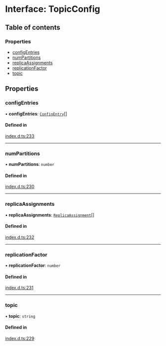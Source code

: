 # Interface: TopicConfig

## Table of contents

### Properties

- [configEntries](TopicConfig.md#configentries)
- [numPartitions](TopicConfig.md#numpartitions)
- [replicaAssignments](TopicConfig.md#replicaassignments)
- [replicationFactor](TopicConfig.md#replicationfactor)
- [topic](TopicConfig.md#topic)

## Properties

### configEntries

• **configEntries**: [`ConfigEntry`](ConfigEntry.md)[]

#### Defined in

[index.d.ts:233](https://github.com/mostafa/xk6-kafka/blob/main/api-docs/index.d.ts#L233)

---

### numPartitions

• **numPartitions**: `number`

#### Defined in

[index.d.ts:230](https://github.com/mostafa/xk6-kafka/blob/main/api-docs/index.d.ts#L230)

---

### replicaAssignments

• **replicaAssignments**: [`ReplicaAssignment`](ReplicaAssignment.md)[]

#### Defined in

[index.d.ts:232](https://github.com/mostafa/xk6-kafka/blob/main/api-docs/index.d.ts#L232)

---

### replicationFactor

• **replicationFactor**: `number`

#### Defined in

[index.d.ts:231](https://github.com/mostafa/xk6-kafka/blob/main/api-docs/index.d.ts#L231)

---

### topic

• **topic**: `string`

#### Defined in

[index.d.ts:229](https://github.com/mostafa/xk6-kafka/blob/main/api-docs/index.d.ts#L229)
